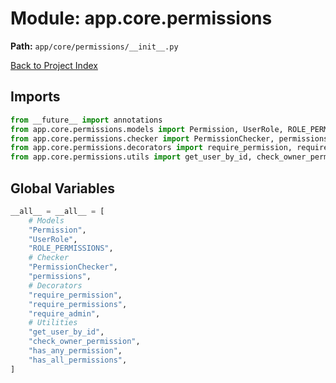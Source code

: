 # Module: app.core.permissions

**Path:** `app/core/permissions/__init__.py`

[Back to Project Index](../../../../index.md)

## Imports
```python
from __future__ import annotations
from app.core.permissions.models import Permission, UserRole, ROLE_PERMISSIONS
from app.core.permissions.checker import PermissionChecker, permissions
from app.core.permissions.decorators import require_permission, require_permissions, require_admin
from app.core.permissions.utils import get_user_by_id, check_owner_permission, has_any_permission, has_all_permissions
```

## Global Variables
```python
__all__ = __all__ = [
    # Models
    "Permission",
    "UserRole",
    "ROLE_PERMISSIONS",
    # Checker
    "PermissionChecker",
    "permissions",
    # Decorators
    "require_permission",
    "require_permissions",
    "require_admin",
    # Utilities
    "get_user_by_id",
    "check_owner_permission",
    "has_any_permission",
    "has_all_permissions",
]
```
